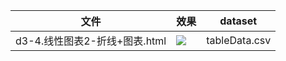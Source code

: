 文件 | 效果 | dataset
---|---|---
d3-4.线性图表2-折线+图表.html|![](https://i.imgur.com/KFoAYdP.png)|tableData.csv

